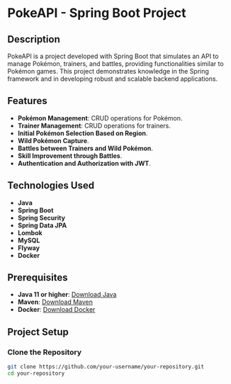 # PokeAPI - Spring Boot Project

## Description

PokeAPI is a project developed with Spring Boot that simulates an API to manage Pokémon, trainers, and battles, providing functionalities similar to Pokémon games. This project demonstrates knowledge in the Spring framework and in developing robust and scalable backend applications.

## Features

- **Pokémon Management**: CRUD operations for Pokémon.
- **Trainer Management**: CRUD operations for trainers.
- **Initial Pokémon Selection Based on Region**.
- **Wild Pokémon Capture**.
- **Battles between Trainers and Wild Pokémon**.
- **Skill Improvement through Battles**.
- **Authentication and Authorization with JWT**.

## Technologies Used

- **Java**
- **Spring Boot**
- **Spring Security**
- **Spring Data JPA**
- **Lombok**
- **MySQL**
- **Flyway**
- **Docker**

## Prerequisites

- **Java 11 or higher**: [Download Java](https://www.oracle.com/java/technologies/javase-downloads.html)
- **Maven**: [Download Maven](https://maven.apache.org/download.cgi)
- **Docker**: [Download Docker](https://www.docker.com/products/docker-desktop)

## Project Setup

### Clone the Repository

```bash
git clone https://github.com/your-username/your-repository.git
cd your-repository
